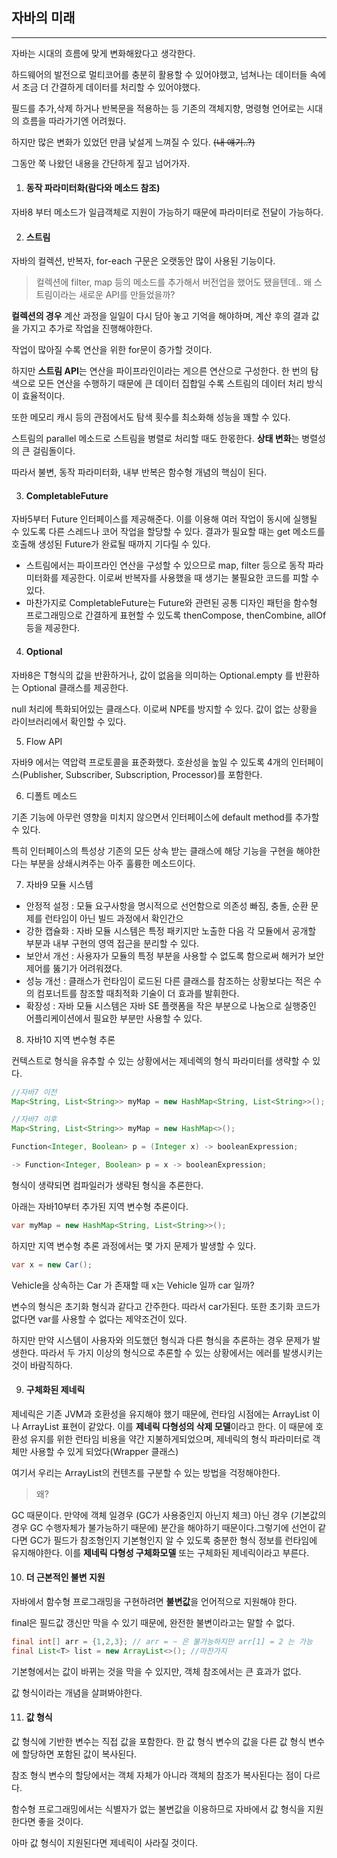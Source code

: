 ## 자바의 미래

----

자바는 시대의 흐름에 맞게 변화해왔다고 생각한다.

하드웨어의 발전으로 멀티코어를 충분히 활용할 수 있어야했고, 넘쳐나는 데이터들 속에서 조금 더 간결하게 데이터를 처리할 수 있어야했다.

필드를 추가,삭제 하거나 반복문을 적용하는 등 기존의 객체지향, 명령형 언어로는 시대의 흐름을 따라가기엔 어려웠다.

하지만 많은 변화가 있었던 만큼 낯설게 느껴질 수 있다. ~~(내 얘기..?)~~

그동안 쭉 나왔던 내용을 간단하게 짚고 넘어가자.



1. #### 동작 파라미터화(람다와 메소드 참조)

자바8 부터 메소드가 일급객체로 지원이 가능하기 때문에 파라미터로 전달이 가능하다.



2. #### 스트림

자바의 컬렉션, 반복자, for-each 구문은 오랫동안 많이 사용된 기능이다.

> 컬렉션에 filter, map 등의 메소드를 추가해서 버전업을 했어도 됐을텐데.. 왜 스트림이라는 새로운 API를 만들었을까?

**컬렉션의 경우** 계산 과정을 일일이 다시 담아 놓고 기억을 해야하며, 계산 후의 결과 값을 가지고 추가로 작업을 진행해야한다.

작업이 많아질 수록 연산을 위한 for문이 증가할 것이다.

하지만 **스트림 API**는 연산을 파이프라인이라는 게으른 연산으로 구성한다. 한 번의 탐색으로 모든 연산을 수행하기 때문에 큰 데이터 집합일 수록 스트림의 데이터 처리 방식이 효율적이다.

또한 메모리 캐시 등의 관점에서도 탐색 횟수를 최소화해 성능을 꽤할 수 있다.

스트림의 parallel 메소드로 스트림을 병렬로 처리할 때도 한몫한다. **상태 변화**는 병렬성의 큰 걸림돌이다.

따라서 불변, 동작 파라미터화, 내부 반복은 함수형 개념의 핵심이 된다.



3. #### CompletableFuture

자바5부터 Future 인터페이스를 제공해준다. 이를 이용해 여러 작업이 동시에 실행될 수 있도록 다른 스레드나 코어 작업을 할당할 수 있다. 결과가 필요할 때는 get 메소드를 호출해 생성된 Future가 완료될 때까지 기다릴 수 있다.

- 스트림에서는 파이프라인 연산을 구성할 수 있으므로 map, filter 등으로 동작 파라미터화를 제공한다. 이로써 반복자를 사용했을 때 생기는 불필요한 코드를 피할 수 있다.
- 마찬가지로 CompletableFuture는 Future와 관련된 공통 디자인 패턴을 함수형 프로그래밍으로 간결하게 표현할 수 있도록 thenCompose, thenCombine, allOf 등을 제공한다.



4. #### Optional

자바8은 T형식의 값을 반환하거나, 값이 없음을 의미하는 Optional.empty 를 반환하는 Optional<T> 클래스를 제공한다.

null 처리에 특화되어있는 클래스다. 이로써 NPE를 방지할 수 있다. 값이 없는 상황을 라이브러리에서 확인할 수 있다.



5. Flow API

자바9 에서는 역압력 프로토콜을 표준화했다. 호솬성을 높일 수 있도록 4개의 인터페이스(Publisher, Subscriber, Subscription, Processor)를 포함한다.



6. 디폴트 메소드

기존 기능에 아무런 영향을 미치지 않으면서 인터페이스에 default method를 추가할 수 있다. 

특히 인터페이스의 특성상 기존의 모든 상속 받는 클래스에 해당 기능을 구현을 해야한다는 부분을 상쇄시켜주는 아주 훌륭한 메소드이다.



7. 자바9 모듈 시스템

- 안정적 설정 : 모듈 요구사항을 명시적으로 선언함으로 의존성 빠짐, 충돌, 순환 문제를 런타임이 아닌 빌드 과정에서 확인간으
- 강한 캡슐화 : 자바 모듈 시스템은 특정 패키지만 노출한 다음 각 모듈에서 공개할 부분과 내부 구현의 영역 접근을 분리할 수 있다.
- 보안서 개선 : 사용자가 모듈의 특정 부분을 사용할 수 없도록 함으로써 해커가 보안 제어를 뚫기가 어려워졌다.
- 성능 개선 : 클래스가 런타임이 로드된 다른 클래스를 참조하는 상황보다는 적은 수의 컴포너트를 참조할 때최적화 기술이 더 효과를 발휘한다.
- 확장성 : 자바 모듈 시스템은 자바 SE 플랫폼을 작은 부분으로 나눔으로 실행중인 어플리케이션에서 필요한 부분만 사용할 수 있다.



8. 자바10 지역 변수형 추론

컨텍스트로 형식을 유추할 수 있는 상황에서는 제네렉의 형식 파라미터를 생략할 수 있다.

```java
//자바7 이전
Map<String, List<String>> myMap = new HashMap<String, List<String>>();

//자바7 이후
Map<String, List<String>> myMap = new HashMap<>();

Function<Integer, Boolean> p = (Integer x) -> booleanExpression;

-> Function<Integer, Boolean> p = x -> booleanExpression;
```

형식이 생략되면 컴파일러가 생략된 형식을 추론한다.



아래는 자바10부터 추가된 지역 변수형 추론이다.

```java
var myMap = new HashMap<String, List<String>>();
```



하지만 지역 변수형 추론 과정에서는 몇 가지 문제가 발생할 수 있다.

```java
var x = new Car();
```

Vehicle을 상속하는 Car 가 존재할 때 x는 Vehicle 일까 car 일까?

변수의 형식은 초기화 형식과 같다고 간주한다. 따라서 car가된다. 또한 초기화 코드가 없다면 var를 사용할 수 없다는 제약조건이 있다.

하지만 만약 시스템이 사용자와 의도했던 형식과 다른 형식을 추론하는 경우 문제가 발생한다. 따라서 두 가지 이상의 형식으로 추론할 수 있는 상황에서는 에러를 발생시키는 것이 바람직하다.



9. #### 구체화된 제네릭

제네릭은 기존 JVM과 호환성을 유지해야 했기 때문에, 런타임 시점에는 ArrayList<String> 이나 ArrayList<Integer> 표현이 같았다. 이를 **제네릭 다형성의 삭제 모델**이라고 한다. 이 때문에 호환성 유지를 위한 런타임 비용을 약간 지불하게되었으며, 제네릭의 형식 파라미터로 객체만 사용할 수 있게 되었다(Wrapper 클래스)

여기서 우리는 ArrayList의 컨텐츠를 구분할 수 있는 방법을 걱정해야한다.

> 왜?

GC 때문이다. 만약에 객체 일경우 (GC가 사용중인지 아닌지 체크) 아닌 경우 (기본값의 경우 GC 수행자체가 불가능하기 때문에) 분간을 해야하기 때문이다.그렇기에 선언이 같다면 GC가 필드가 참조형인지 기본형인지 알 수 있도록 충분한 형식 정보를 런타임에 유지해야한다. 이를 **제네릭 다형성 구체화모델** 또는 구체화된 제네릭이라고 부른다.



10. #### 더 근본적인 불변 지원

자바에서 함수형 프로그래밍을 구현하려면 **불변값**을 언어적으로 지원해야 한다.

final은 필드값 갱신만 막을 수 있기 때문에, 완전한 불변이라고는 말할 수 없다.

```java
final int[] arr = {1,2,3}; // arr = ~ 은 불가능하지만 arr[1] = 2 는 가능
final List<T> list = new ArrayList<>(); //마찬가지
```

기본형에서는 값이 바뀌는 것을 막을 수 있지만, 객체 참조에서는 큰 효과가 없다.

값 형식이라는 개념을 살펴봐야한다.



11. #### 값 형식

값 형식에 기반한 변수는 직접 값을 포함한다. 한 값 형식 변수의 값을 다른 값 형식 변수에 할당하면 포함된 값이 복사된다.

참조 형식 변수의 할당에서는 객체 자체가 아니라 객체의 참조가 복사된다는 점이 다르다.



함수형 프로그래밍에서는 식별자가 없는 불변값을 이용하므로 자바에서 값 형식을 지원한다면 좋을 것이다.

아마 값 형식이 지원된다면 제네릭이 사라질 것이다.